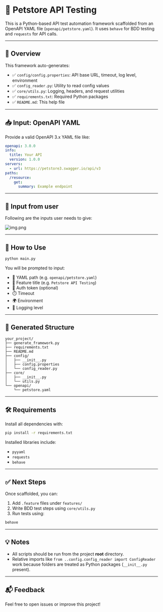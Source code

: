 # 🧪 Petstore API Testing

This is a Python-based API test automation framework scaffolded from an OpenAPI YAML file (`openapi/petstore.yaml`).
It uses `behave` for BDD testing and `requests` for API calls.

---

## 📘 Overview

This framework auto-generates:

- ✅ `config/config.properties`: API base URL, timeout, log level, environment
- ✅ `config_reader.py`: Utility to read config values
- ✅ `core/utils.py`: Logging, headers, and request utilities
- ✅ `requirements.txt`: Required Python packages
- ✅ `README.md`: This help file

---

## 📥 Input: OpenAPI YAML

Provide a valid OpenAPI 3.x YAML file like:

```yaml
openapi: 3.0.0
info:
  title: Your API
  version: 1.0.0
servers:
  - url: https://petstore3.swagger.io/api/v3
paths:
  /resource:
    get:
      summary: Example endpoint
````

---

## 👤 Input from user

Following are the inputs user needs to give:

![img.png](img.png)

---

## 🚀 How to Use

```bash
python main.py
```

You will be prompted to input:

* 📄 YAML path (e.g. `openapi/petstore.yaml`)
* 📝 Feature title (e.g. `Petstore API Testing`)
* 🔐 Auth token (optional)
* ⏱️ Timeout
* 🌍 Environment
* 📢 Logging level

---

## 📁 Generated Structure

```
your_project/
├── generate_framework.py
├── requirements.txt
├── README.md
├── config/
│   ├── __init__.py
│   ├── config.properties
│   └── config_reader.py
├── core/
│   ├── __init__.py
│   └── utils.py
└── openapi/
    └── petstore.yaml
```

---

## 🛠 Requirements

Install all dependencies with:

```bash
pip install -r requirements.txt
```

Installed libraries include:

* `pyyaml`
* `requests`
* `behave`

---

## ✅ Next Steps

Once scaffolded, you can:

1. Add `.feature` files under `features/`
2. Write BDD test steps using `core/utils.py`
3. Run tests using:

```bash
behave
```

---

## 💡 Notes

* All scripts should be run from the project **root** directory.
* Relative imports like `from ..config.config_reader import ConfigReader` work because folders are treated as Python packages (`__init__.py` present).

---

## 📬 Feedback

Feel free to open issues or improve this project!

````

